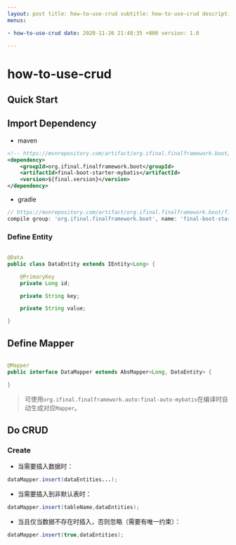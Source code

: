 ```yaml
---
layout: post title: how-to-use-crud subtitle: how-to-use-crud description: how-to-use-crud tags: []
menus:

- how-to-use-crud date: 2020-11-26 21:48:35 +800 version: 1.0

---
```


# how-to-use-crud

## Quick Start

## Import Dependency

* maven

```xml
<!-- https://mvnrepository.com/artifact/org.ifinal.finalframework.boot/final-boot-starter-mybatis -->
<dependency>
    <groupId>org.ifinal.finalframework.boot</groupId>
    <artifactId>final-boot-starter-mybatis</artifactId>
    <version>${final.version}</version>
</dependency>
```

* gradle

```groovy
// https://mvnrepository.com/artifact/org.ifinal.finalframework.boot/final-boot-starter-mybatis
compile group: 'org.ifinal.finalframework.boot', name: 'final-boot-starter-mybatis', version: '${final.version}'
```

### Define Entity

```java

@Data
public class DataEntity extends IEntity<Long> {

    @PrimaryKey
    private Long id;

    private String key;

    private String value;

}
```

## Define Mapper

```java

@Mapper
public interface DataMapper extends AbsMapper<Long, DataEntity> {

}
```

> 可使用`org.ifinal.finalframework.auto:final-auto-mybatis`在编译时自动生成对应`Mapper`。

## Do CRUD

### Create

* 当需要插入数据时：

```java
dataMapper.insert(dataEntities...);
```

* 当需要插入到非默认表时：

```java
dataMapper.insert(tableName,dataEntities);
```

* 当且仅当数据不存在时插入，否则忽略（需要有唯一约束）：

```java
dataMapper.insert(true,dataEntities);
```

